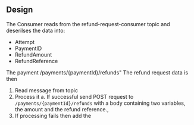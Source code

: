 ## Design

The Consumer reads from the refund-request-consumer topic and deserilses the data into:
  * Attempt
  * PaymentID
  * RefundAmount
  * RefundReference

The payment /payments/{paymentId}/refunds"
The refund request data is then


1. Read message from topic
2. Process it
  a. If successful send POST request to `/payments/{paymentId}/refunds` with a body containing two variables, the amount and the refund reference.,
3. If processing fails then add the
